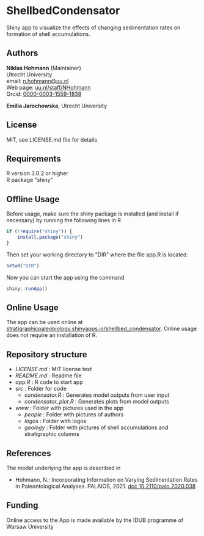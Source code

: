 # ShellbedCondensator

Shiny app to visualize the effects of changing sedimentation rates on formation of shell accumulations.

## Authors

__Niklas Hohmann__ (Maintainer)  
Utrecht University  
email: n.hohmann@uu.nl  
Web page: [uu.nl/staff/NHohmann](uu.nl/staff/NHohmann)  
Orcid: [0000-0003-1559-1838](https://orcid.org/0000-0003-1559-1838)

__Emilia Jarochowska__, Utrecht University  

## License

MIT, see LICENSE.md file for details

## Requirements

R version 3.0.2 or higher  
R package "shiny"

## Offline Usage

Before usage, make sure the shiny package is installed (and install if necessary) by running the following lines in R

``` R
if (!require("shiny")) {
    install.package("shiny")
}
```

Then set your working directory to "DIR" where the file app.R is located:

``` R
setwd("DIR")
```

Now you can start the app using the command

``` R
shiny::runApp()
```

## Online Usage

The app can be used online at [stratigraphicpaleobiology.shinyapps.io/shellbed_condensator](https://stratigraphicpaleobiology.shinyapps.io/shellbed_condensator/). Online usage does not require an installation of R.

## Repository structure

- _LICENSE.md_ : MIT license text
- _README.md_ : Readme file
- _app.R_ : R code to start app
- _src_ : Folder for code
  - _condensator.R_ : Generates model outputs from user input
  - _condensator_plot.R_ : Generates plots from model outputs
- _www_ : Folder with pictures used in the app  
  - _people_ : Folder with pictures of authors
  - _logos_ : Folder with logos  
  - _geology_ : Folder with pictures of shell accumulations and stratigraphic columns

## References

The model underlying the app is described in

- Hohmann, N.: Incorporating Information on Varying Sedimentation Rates in Paleontological Analyses. PALAIOS, 2021. [doi: 10.2110/palo.2020.038](https://doi.org/10.2110/palo.2020.038)

## Funding

Online access to the App is made available by the IDUB programme of Warsaw University
